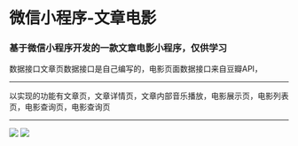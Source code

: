 # 微信小程序-文章电影
### 基于微信小程序开发的一款文章电影小程序，仅供学习
数据接口文章页数据接口是自己编写的，电影页面数据接口来自豆瓣API，
*******
以实现的功能有文章页，文章详情页，文章内部音乐播放，电影展示页，电影列表页，电影查询页，电影查询页
*******
<image src="https://raw.githubusercontent.com/guxiangyuan11/IMAGE/master/images/gif/%E6%96%87%E7%AB%A0%E9%A1%B5.gif">


<image src="https://raw.githubusercontent.com/guxiangyuan11/IMAGE/master/images/gif/%E7%94%B5%E5%BD%B1%E9%A1%B5%E9%9D%A2.gif">

